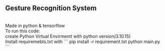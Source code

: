 ## Gesture Recognition System
<br />
Made in python & tensorflow
<br />
To run this code:<br />
    create Python Virtual Envirmemt with python version(3.10.15)<br />
    Install requiremebts.txt with 
    ``` 
        pip install -r requirement.txt
        python main.py
     ```
